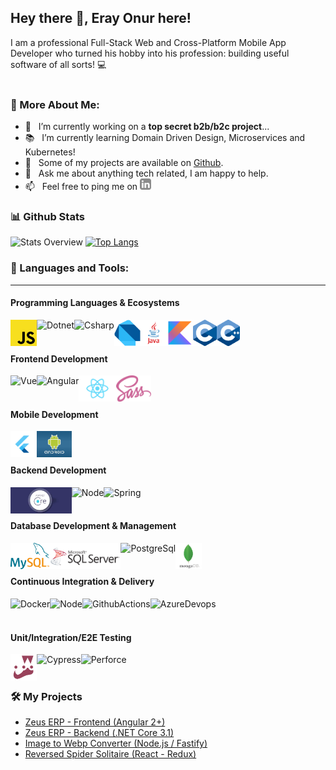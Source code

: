 ## Hey there 👋, Eray Onur here!
I am a professional Full-Stack Web and Cross-Platform Mobile App Developer who turned his hobby into his profession: building useful software of all sorts! 💻
<br/>
<br/>

<!-- <img style="display: block;margin: 0 auto;" align="center" alt="GIF" src="./techstack.gif"/> -->
  
### 🧐 More About Me:

- 🔭 &nbsp; I’m currently working on a **top secret b2b/b2c project**...
- 📚 &nbsp; I’m currently learning Domain Driven Design, Microservices and Kubernetes!
- 💎 &nbsp; Some of my projects are available on [Github](https://github.com/eray-onur?tab=repositories).
- 💬 &nbsp; Ask me about anything tech related, I am happy to help.
- 📫 &nbsp; Feel free to ping me on <a href='https://www.linkedin.com/in/eray-onur/'><img alt="linkedin" src="./assets/linkedin.svg" height='18px'/></a>


### 📊 Github Stats

![Stats Overview](https://github-readme-stats.vercel.app/api?username=eray-onur&show_icons=true)
[![Top Langs](https://github-readme-stats.vercel.app/api/top-langs/?username=eray-onur&layout=compact)](https://github.com/eray-onur/github-readme-stats)

### 🔨 Languages and Tools:
--- 

#### Programming Languages & Ecosystems
<a href="https://www.javascript.com/" target="_blank"> <img align="left" alt="Javascript" height ="42px" src="https://raw.githubusercontent.com/eray-onur/eray-onur/main/assets/tech-stack/javascript.png"></a>
<a href="https://dotnet.microsoft.com/en-us/" target="_blank"> <img align="left" alt="Dotnet" height ="42px" src="https://upload.wikimedia.org/wikipedia/commons/thumb/a/a3/.NET_Logo.svg/1200px-.NET_Logo.svg.png"></a>
<a href="https://docs.microsoft.com/en-us/dotnet/csharp/" target="_blank"> <img align="left" alt="Csharp" height ="42px" src="https://docs.microsoft.com/de-de/windows/images/csharp-logo.png"></a>
<a href="https://dart.dev/" target="_blank"> <img align="left" alt="Dart" height ="42px" src="https://raw.githubusercontent.com/eray-onur/eray-onur/main/assets/tech-stack/dart.png"></a>
<a href="https://www.java.com/" target="_blank"> <img align="left" alt="Java" height ="42px" src="https://raw.githubusercontent.com/eray-onur/eray-onur/main/assets/tech-stack/java.png"></a>
<a href="https://kotlinlang.org/" target="_blank"> <img align="left" alt="Kotlin" height ="42px" src="./assets/tech-stack/kotlin.jpg"></a>
<a href="https://www.cplusplus.com/" target="_blank"> <img align="left" alt="Cplusplus" height ="42px" src="https://raw.githubusercontent.com/eray-onur/eray-onur/main/assets/tech-stack/c.png"></a>
<a href="https://en.wikipedia.org/wiki/The_C_Programming_Language" target="_blank"> <img align="left" alt="C" height ="42px" src="https://raw.githubusercontent.com/eray-onur/eray-onur/main/assets/tech-stack/cpp.png"></a>



<br>
<br>

#### Frontend Development
<a href="https://vuejs.org/" target="_blank"> <img align="left" alt="Vue" height ="42px" src="https://vuejs.org/images/logo.svg"></a>
<a href="https://angular.io/" target="_blank"> <img align="left" alt="Angular" height ="42px" src="https://angular.io/assets/images/logos/angular/angular.svg"></a>
<a href="https://reactjs.org/" target="_blank"> <img align="left" alt="React" height ="42px" src="https://raw.githubusercontent.com/eray-onur/eray-onur/main/assets/tech-stack/react.png"></a>
<a href="https://sass-lang.com/" target="_blank"> <img align="left" alt="React" height ="42px" src="https://raw.githubusercontent.com/eray-onur/eray-onur/main/assets/tech-stack/sass.png"></a>

<br>
<br>

#### Mobile Development
<a href="https://flutter.dev/" target="_blank"> <img align="left" alt="Flutter" height ="42px" src="https://raw.githubusercontent.com/eray-onur/eray-onur/main/assets/tech-stack/flutter.jpg"></a>
<a href="https://www.android.com/" target="_blank"> <img align="left" alt="Android" height ="42px" src="https://raw.githubusercontent.com/eray-onur/eray-onur/main/assets/tech-stack/android.jpg"></a>

<br>
<br>

#### Backend Development
<a href="https://dotnet.microsoft.com/en-us/apps/aspnet" target="_blank"> <img align="left" alt="AspDotnet" height ="42px" src="https://raw.githubusercontent.com/eray-onur/eray-onur/main/assets/tech-stack/aspnetcore.jpg"></a>
<a href="https://nodejs.org/en/" target="_blank"> <img align="left" alt="Node" height ="42px" src="https://nodejs.org/static/images/logo.svg"></a>
<a href="https://spring.io/" target="_blank"> <img align="left" alt="Spring" height ="42px" src="https://spring.io/icon_144x144.png"></a>


<br>

<br>

#### Database Development & Management

<a href="https://www.mysql.com/" target="_blank"> <img align="left" alt="MySql" height ="42px" src="https://raw.githubusercontent.com/eray-onur/eray-onur/main/assets/tech-stack/mysql.svg"></a>

<a href="https://www.microsoft.com/en-us/sql-server/sql-server-2019" target="_blank"> <img align="left" alt="MsSql" height ="42px" src="https://raw.githubusercontent.com/eray-onur/eray-onur/main/assets/tech-stack/mssql.png"></a>

<a href="https://www.postgresql.org/" target="_blank"> <img align="left" alt="PostgreSql" height ="42px" src="https://www.postgresql.org/media/img/about/press/elephant.png"></a>

<a href="https://www.mongodb.com/" target="_blank"> <img align="left" alt="MongoDb" height ="42px" src="https://raw.githubusercontent.com/eray-onur/eray-onur/main/assets/tech-stack/mongodb.png"></a>

<br>

<br>

#### Continuous Integration & Delivery
<a href="https://www.docker.com/" target="_blank"> <img align="left" alt="Docker" height ="42px" src="https://www.docker.com/sites/default/files/d8/2019-07/vertical-logo-monochromatic.png"></a>
<a href="https://www.heroku.com/" target="_blank"> <img align="left" alt="Node" height ="42px" src="https://www3.assets.heroku.com/assets/logo-purple-08fb38cebb99e3aac5202df018eb337c5be74d5214768c90a8198c97420e4201.svg"></a>
<a href="https://github.com/features/actions" target="_blank"> <img align="left" alt="GithubActions" height ="42px" src="https://dpsvdv74uwwos.cloudfront.net/statics/img/drive/h2jfrvzrbyh1yff2n3wfu2hkqqps6x_uvqo.png"></a>

<a href="https://azure.microsoft.com/en-us/services/devops/server/" target="_blank"> <img align="left" alt="AzureDevops" height ="42px" src="https://www.solidatech.fr/sites/default/files/styles/adb_produit_fiche/public/outil/prod-ms-azure-devops-server_big.png?itok=2CaegTiV"></a>




<br>

<br>

#### Unit/Integration/E2E Testing

<a href="https://jestjs.io/" target="_blank"> <img align="left" alt="Jest" height ="42px" src="https://raw.githubusercontent.com/eray-onur/eray-onur/main/assets/tech-stack/jest.png"></a>
<a href="https://www.cypress.io/" target="_blank"> <img align="left" alt="Cypress" height ="42px" src="https://www.cypress.io/static/cypress-io-logo-social-share-8fb8a1db3cdc0b289fad927694ecb415.png"></a>
<a href="https://nunit.org/" target="_blank"> <img align="left" alt="Perforce" height ="42px" src="https://nunit.org/img/nunit.svg"></a>


<br>

<br>

### 🛠️ My Projects
- <a href="https://github.com/eray-onur/zeuserp-webui" target="_blank">Zeus ERP - Frontend (Angular 2+)</a>
- <a href="https://github.com/eray-onur/zeuserp-backend" target="_blank">Zeus ERP - Backend (.NET Core 3.1)</a>
- <a href="https://github.com/eray-onur/image-to-webp-converter" target="_blank">Image to Webp Converter (Node.js / Fastify)</a>
- <a href="https://github.com/eray-onur/reversed-spider-soltaire" target="_blank">Reversed Spider Solitaire (React - Redux)</a>
